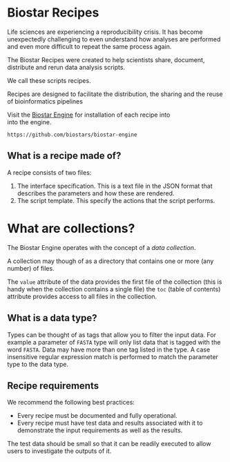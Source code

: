 # Biostar Recipes


Life sciences are experiencing a reproducibility crisis. 
It has become unexpectedly challenging to even understand how analyses 
are performed and even more difficult to repeat the same process again.

The Biostar Recipes were created to help scientists share, document, 
distribute and rerun data analysis scripts. 

We call these scripts recipes. 

Recipes are designed to facilitate 
the distribution, the sharing and the reuse of bioinformatics pipelines

Visit the [Biostar Engine][engine] for installation of each recipe into  
into the engine.

    https://github.com/biostars/biostar-engine

[engine]: https://github.com/biostars/biostar-engine

## What is a recipe made of?

A recipe consists of two files: 

1. The interface specification. This is a text file in the JSON format that describes the parameters
and how these are rendered.
2. The script template. This specify the actions that the script performs.

# What are collections?
 
The Biostar Engine operates with the concept of a *data collection*.
 
A collection may though of as a directory that contains one or more (any number) of files.

The `value` attribute of the data provides the first file of the collection 
(this is handy when the collection contains a single file) the `toc` (table of contents) attribute 
provides access to all files in the collection.

## What is a data type?

Types can be thought of as tags that allow you to filter the input data.
For example a parameter of `FASTA` type will only list data that is tagged
with the word `FASTA`. Data may have more than one tag listed in the type.
A case insensitive regular expression match is performed to 
match the parameter type to the data type.

## Recipe requirements

We recommend the following best practices:

* Every recipe must be documented and fully operational.
* Every recipe must have test data and results associated with it to
demonstrate the input requirements as well as the results.

The test data should be small so that it can be readily 
executed to allow users to investigate the outputs of it.
